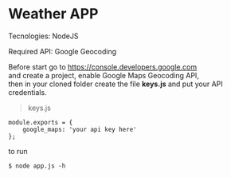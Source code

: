 # Weather APP
Tecnologies: NodeJS

Required API: Google Geocoding 

Before start go to https://console.developers.google.com<br>
and create a project, enable Google Maps Geocoding API, <br>
then in your cloned folder create the file **keys.js** and put your API credentials.



> keys.js

    module.exports = {
        google_maps: 'your api key here'
    };

to run

    $ node app.js -h
